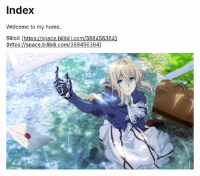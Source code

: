 # Index

Welcome to my home.

Bilibili   [https://space.bilibili.com/388456364](https://space.bilibili.com/388456364)

![&#x8587;&#x5C14;&#x8389;&#x7279;&#xB7;&#x4F0A;&#x8299;&#x52A0;&#x767B;](.gitbook/assets/5efa1b5693f0db61d65e7276a24c3eee4870115e.jpg)

